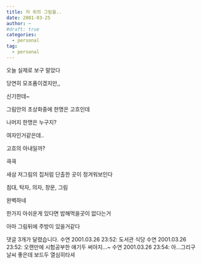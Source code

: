```yaml
---
title: 저 위의 그림을..
date: 2001-03-25
author: ~
#draft: true
categories:
  - personal
tag:
  - personal
---
```




오늘 실제로 보구 말았다

당연히 모조품이겠지만,,

신기한데~

그림안의 초상화중에 한명은 고흐인데

나머지 한명은 누구지?

여자인거같은데..

고흐의 아내일까?

큭큭

새삼 저그림의 집처럼 단촐한 곳이 정겨워보인다

침대, 탁자, 의자, 창문, 그림

완벽하네

한가지 아쉬운게 있다면 밥해먹을곳이 없다는거

아마 그림뒤에 주방이 있을거같다


 댓글  3개가 달렸습니다.
수연 2001.03.26 23:52: 
도서관 식당
수연 2001.03.26 23:52: 
오랜만에 시험공부한 얘기두 써야지...~
수연 2001.03.26 23:54: 
아...그리구 날씨 좋은데 보드두 열심히타셔




